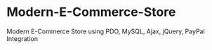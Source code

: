 # Modern-E-Commerce-Store
Modern E-Commerce Store using PDO, MySQL, Ajax, jQuery, PayPal Integration
